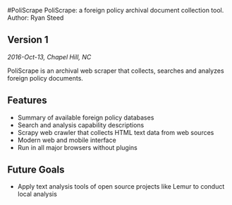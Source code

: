 #PoliScrape
PoliScrape: a foreign policy archival document collection tool.
Author: Ryan Steed

## Version 1
_2016-Oct-13, Chapel Hill, NC_

PoliScrape is an archival web scraper that collects, searches and analyzes foreign policy documents.

## Features
- Summary of available foreign policy databases
- Search and analysis capability descriptions
- Scrapy web crawler that collects HTML text data from web sources 
- Modern web and mobile interface
- Run in all major browsers without plugins

## Future Goals
- Apply text analysis tools of open source projects like Lemur to conduct local analysis
